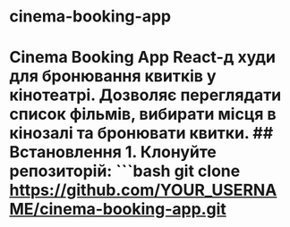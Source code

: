 # cinema-booking-app
# Cinema Booking App  React-д худи для бронювання квитків у кінотеатрі. Дозволяє переглядати список фільмів, вибирати місця в кінозалі та бронювати квитки.  ## Встановлення  1. Клонуйте репозиторій:    ```bash    git clone https://github.com/YOUR_USERNAME/cinema-booking-app.git

